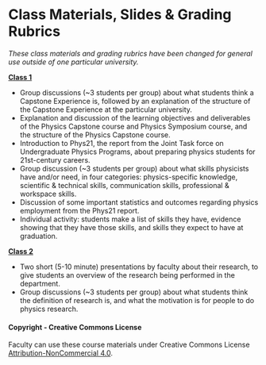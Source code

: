 # Class Materials, Slides & Grading Rubrics

_These class materials and grading rubrics have been changed for general use outside of one particular university._

**[Class 1](Slides/Class01.pptx)**
* Group discussions (~3 students per group) about what students think a Capstone Experience is, followed by an explanation of the structure of the Capstone Experience at the particular university.
* Explanation and discussion of the learning objectives and deliverables of the Physics Capstone course and Physics Symposium course, and the structure of the Physics Capstone course.
* Introduction to Phys21, the report from the Joint Task force on Undergraduate Physics Programs, about preparing physics students for 21st-century careers.
* Group discussion (~3 students per group) about what skills physicists have and/or need, in four categories: physics-specific knowledge, scientific & technical skills, communication skills, professional & workspace skills.
* Discussion of some important statistics and outcomes regarding physics employment from the Phys21 report.
* Individual activity: students make a list of skills they have, evidence showing that they have those skills, and skills they expect to have at graduation.

**[Class 2](Slides/Class02.pptx)**
* Two short (5-10 minute) presentations by faculty about their research, to give students an overview of the research being performed in the department.
* Group discussions (~3 students per group) about what students think the definition of research is, and what the motivation is for people to do physics research.

#### Copyright - Creative Commons License

Faculty can use these course materials under Creative Commons License [Attribution-NonCommercial 4.0](https://creativecommons.org/licenses/by-nc/4.0/).
